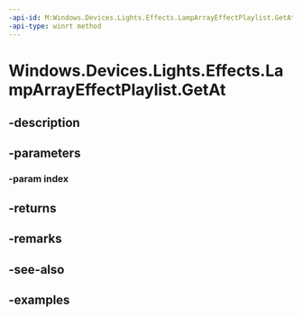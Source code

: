 ```yaml
---
-api-id: M:Windows.Devices.Lights.Effects.LampArrayEffectPlaylist.GetAt(System.UInt32)
-api-type: winrt method
---
```


<!-- Method syntax.
public ILampArrayEffect LampArrayEffectPlaylist.GetAt(UInt32 index)
-->

# Windows.Devices.Lights.Effects.LampArrayEffectPlaylist.GetAt

## -description

## -parameters
### -param index

## -returns

## -remarks

## -see-also

## -examples

